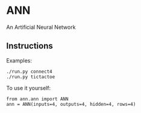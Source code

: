 ANN
===

An Artificial Neural Network

Instructions
------------

Examples:

    ./run.py connect4
    ./run.py tictactoe

To use it yourself:

    from ann.ann import ANN
    ann = ANN(inputs=4, outputs=4, hidden=4, rows=4)
